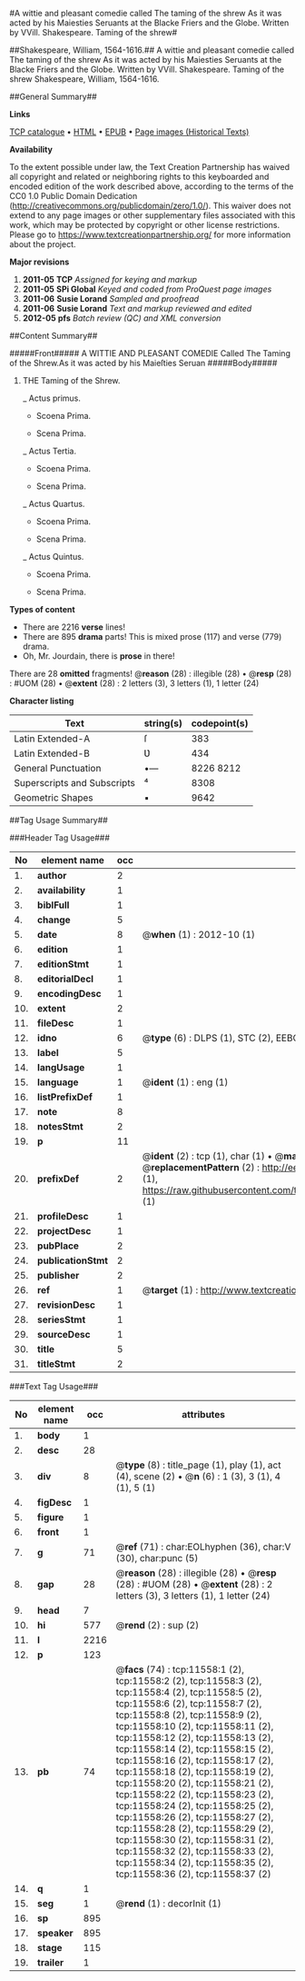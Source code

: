 #A wittie and pleasant comedie called The taming of the shrew As it was acted by his Maiesties Seruants at the Blacke Friers and the Globe. Written by VVill. Shakespeare. Taming of the shrew#

##Shakespeare, William, 1564-1616.##
A wittie and pleasant comedie called The taming of the shrew As it was acted by his Maiesties Seruants at the Blacke Friers and the Globe. Written by VVill. Shakespeare.
Taming of the shrew
Shakespeare, William, 1564-1616.

##General Summary##

**Links**

[TCP catalogue](http://www.ota.ox.ac.uk/tcp/)  • 
[HTML](http://tei.it.ox.ac.uk/tcp/Texts-HTML/free/A12/A12016.html)  • 
[EPUB](http://tei.it.ox.ac.uk/tcp/Texts-EPUB/free/A12/A12016.epub) • 
[Page images (Historical Texts)](https://historicaltexts.jisc.ac.uk/eebo-99846579e)

**Availability**

To the extent possible under law, the Text Creation Partnership has waived all copyright and related or neighboring rights to this keyboarded and encoded edition of the work described above, according to the terms of the CC0 1.0 Public Domain Dedication (http://creativecommons.org/publicdomain/zero/1.0/). This waiver does not extend to any page images or other supplementary files associated with this work, which may be protected by copyright or other license restrictions. Please go to https://www.textcreationpartnership.org/ for more information about the project.

**Major revisions**

1. __2011-05__ __TCP__ *Assigned for keying and markup*
1. __2011-05__ __SPi Global__ *Keyed and coded from ProQuest page images*
1. __2011-06__ __Susie Lorand__ *Sampled and proofread*
1. __2011-06__ __Susie Lorand__ *Text and markup reviewed and edited*
1. __2012-05__ __pfs__ *Batch review (QC) and XML conversion*

##Content Summary##

#####Front#####
A WITTIE AND PLEASANT COMEDIE Called The Taming of the Shrew.As it was acted by his Maieſties Seruan
#####Body#####

1. THE Taming of the Shrew.

    _ Actus primus.

      * Scoena Prima.

      * Scena Prima.

    _ Actus Tertia.

      * Scoena Prima.

      * Scena Prima.

    _ Actus Quartus.

      * Scoena Prima.

      * Scena Prima.

    _ Actus Quintus.

      * Scoena Prima.

      * Scena Prima.

**Types of content**

  * There are 2216 **verse** lines!
  * There are 895 **drama** parts! This is mixed prose (117) and verse (779) drama.
  * Oh, Mr. Jourdain, there is **prose** in there!

There are 28 **omitted** fragments! 
 @__reason__ (28) : illegible (28)  •  @__resp__ (28) : #UOM (28)  •  @__extent__ (28) : 2 letters (3), 3 letters (1), 1 letter (24)

**Character listing**


|Text|string(s)|codepoint(s)|
|---|---|---|
|Latin Extended-A|ſ|383|
|Latin Extended-B|Ʋ|434|
|General Punctuation|•—|8226 8212|
|Superscripts             and Subscripts|⁴|8308|
|Geometric Shapes|▪|9642|

##Tag Usage Summary##

###Header Tag Usage###

|No|element name|occ|attributes|
|---|---|---|---|
|1.|__author__|2||
|2.|__availability__|1||
|3.|__biblFull__|1||
|4.|__change__|5||
|5.|__date__|8| @__when__ (1) : 2012-10 (1)|
|6.|__edition__|1||
|7.|__editionStmt__|1||
|8.|__editorialDecl__|1||
|9.|__encodingDesc__|1||
|10.|__extent__|2||
|11.|__fileDesc__|1||
|12.|__idno__|6| @__type__ (6) : DLPS (1), STC (2), EEBO-CITATION (1), PROQUEST (1), VID (1)|
|13.|__label__|5||
|14.|__langUsage__|1||
|15.|__language__|1| @__ident__ (1) : eng (1)|
|16.|__listPrefixDef__|1||
|17.|__note__|8||
|18.|__notesStmt__|2||
|19.|__p__|11||
|20.|__prefixDef__|2| @__ident__ (2) : tcp (1), char (1)  •  @__matchPattern__ (2) : ([0-9\-]+):([0-9IVX]+) (1), (.+) (1)  •  @__replacementPattern__ (2) : http://eebo.chadwyck.com/downloadtiff?vid=$1&page=$2 (1), https://raw.githubusercontent.com/textcreationpartnership/Texts/master/tcpchars.xml#$1 (1)|
|21.|__profileDesc__|1||
|22.|__projectDesc__|1||
|23.|__pubPlace__|2||
|24.|__publicationStmt__|2||
|25.|__publisher__|2||
|26.|__ref__|1| @__target__ (1) : http://www.textcreationpartnership.org/docs/. (1)|
|27.|__revisionDesc__|1||
|28.|__seriesStmt__|1||
|29.|__sourceDesc__|1||
|30.|__title__|5||
|31.|__titleStmt__|2||


###Text Tag Usage###

|No|element name|occ|attributes|
|---|---|---|---|
|1.|__body__|1||
|2.|__desc__|28||
|3.|__div__|8| @__type__ (8) : title_page (1), play (1), act (4), scene (2)  •  @__n__ (6) : 1 (3), 3 (1), 4 (1), 5 (1)|
|4.|__figDesc__|1||
|5.|__figure__|1||
|6.|__front__|1||
|7.|__g__|71| @__ref__ (71) : char:EOLhyphen (36), char:V (30), char:punc (5)|
|8.|__gap__|28| @__reason__ (28) : illegible (28)  •  @__resp__ (28) : #UOM (28)  •  @__extent__ (28) : 2 letters (3), 3 letters (1), 1 letter (24)|
|9.|__head__|7||
|10.|__hi__|577| @__rend__ (2) : sup (2)|
|11.|__l__|2216||
|12.|__p__|123||
|13.|__pb__|74| @__facs__ (74) : tcp:11558:1 (2), tcp:11558:2 (2), tcp:11558:3 (2), tcp:11558:4 (2), tcp:11558:5 (2), tcp:11558:6 (2), tcp:11558:7 (2), tcp:11558:8 (2), tcp:11558:9 (2), tcp:11558:10 (2), tcp:11558:11 (2), tcp:11558:12 (2), tcp:11558:13 (2), tcp:11558:14 (2), tcp:11558:15 (2), tcp:11558:16 (2), tcp:11558:17 (2), tcp:11558:18 (2), tcp:11558:19 (2), tcp:11558:20 (2), tcp:11558:21 (2), tcp:11558:22 (2), tcp:11558:23 (2), tcp:11558:24 (2), tcp:11558:25 (2), tcp:11558:26 (2), tcp:11558:27 (2), tcp:11558:28 (2), tcp:11558:29 (2), tcp:11558:30 (2), tcp:11558:31 (2), tcp:11558:32 (2), tcp:11558:33 (2), tcp:11558:34 (2), tcp:11558:35 (2), tcp:11558:36 (2), tcp:11558:37 (2)|
|14.|__q__|1||
|15.|__seg__|1| @__rend__ (1) : decorInit (1)|
|16.|__sp__|895||
|17.|__speaker__|895||
|18.|__stage__|115||
|19.|__trailer__|1||
